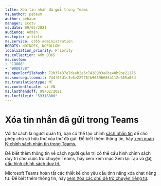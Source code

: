 ```yaml
---
title: Xóa tin nhắn đã gửi trong Teams
ms.author: pebaum
author: pebaum
manager: scotv
ms.date: 09/02/2021
audience: Admin
ms.topic: article
ms.service: o365-administration
ROBOTS: NOINDEX, NOFOLLOW
localization_priority: Priority
ms.collection: Adm_O365
ms.custom:
- "13808"
- "9000738"
ms.openlocfilehash: 72b37437e7deab2a5c7428903a8be40b9be21176
ms.sourcegitcommit: 744f03d1c3e6e22975fb96396686b112e385a82d
ms.translationtype: MT
ms.contentlocale: vi-VN
ms.lasthandoff: 09/02/2021
ms.locfileid: "59316306"
---
```

# <a name="delete-a-sent-message-in-teams"></a>Xóa tin nhắn đã gửi trong Teams

Với tư cách là người quản trị, bạn có thể tạo chính [sách nhắn tin](https://admin.teams.microsoft.com/policies/messaging) để cho phép chủ sở hữu thư xóa thư đã gửi. Để biết thêm thông tin, hãy [xem quản lý chính sách nhắn tin trong Teams.](https://docs.microsoft.com/microsoftteams/messaging-policies-in-teams)

Để biết thêm thông tin về cách người quản trị có thể cấu hình chính sách duy trì cho cuộc trò chuyện Teams, hãy xem xem mục Xem lại Tạo và [đặt cấu hình chính sách duy trì.](https://docs.microsoft.com/microsoft-365/compliance/create-retention-policies) 

Microsoft Teams hoàn tất các thiết kế cho yêu cầu tính năng xóa chat riêng tư. Để biết thêm thông tin, hãy [xem Xóa các chủ đề trò chuyện riêng tư](https://microsoftteams.uservoice.com/forums/555103-public/suggestions/33535006-delete-private-chat-threads).